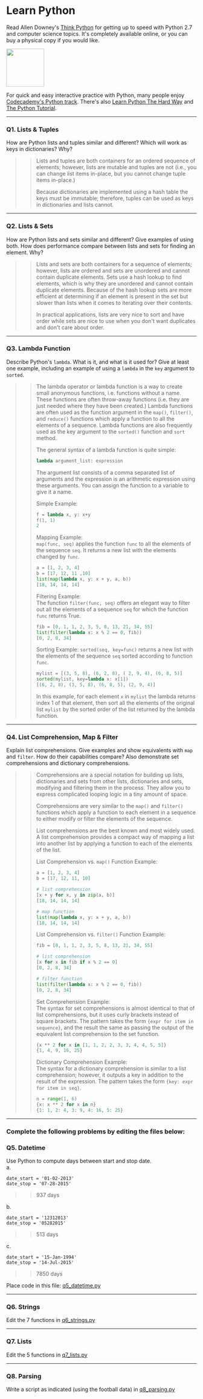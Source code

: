 # Learn Python

Read Allen Downey's [Think Python](http://www.greenteapress.com/thinkpython/) for getting up to speed with Python 2.7 and computer science topics. It's completely available online, or you can buy a physical copy if you would like.

<a href="http://www.greenteapress.com/thinkpython/"><img src="img/think_python.png" style="width: 100px;" target="_blank"></a>

For quick and easy interactive practice with Python, many people enjoy [Codecademy's Python track](http://www.codecademy.com/en/tracks/python). There's also [Learn Python The Hard Way](http://learnpythonthehardway.org/book/) and [The Python Tutorial](https://docs.python.org/2/tutorial/).

---

### Q1. Lists &amp; Tuples

How are Python lists and tuples similar and different? Which will work as keys in dictionaries? Why?

>> Lists and tuples are both containers for an ordered sequence of elements; however, lists are mutable and tuples are not (i.e., you can change list items in-place, but you cannot change tuple items in-place.)  
>>
>> Because dictionaries are implemented using a hash table the keys must be immutable; therefore, tuples can be used as keys in dictionaries and lists cannot.  

---

### Q2. Lists &amp; Sets

How are Python lists and sets similar and different? Give examples of using both. How does performance compare between lists and sets for finding an element. Why?

>> Lists and sets are both containers for a sequence of elements; however, lists are ordered and sets are unordered and cannot contain duplicate elements.  Sets use a hash lookup to find elements, which is why they are unordered and cannot contain duplicate elements. Because of the hash lookup sets are more efficient at determining if an element is present in the set but slower than lists when it comes to iterating over their contents.  
>>
>> In practical applications, lists are very nice to sort and have order while sets are nice to use when you don't want duplicates and don't care about order.

---

### Q3. Lambda Function

Describe Python's `lambda`. What is it, and what is it used for? Give at least one example, including an example of using a `lambda` in the `key` argument to `sorted`.

>> The lambda operator or lambda function is a way to create small anonymous functions, i.e. functions without a name. These functions are often throw-away functions (i.e. they are just needed where they have been created.) Lambda functions are often used as the function argument in the `map()`, `filter()`, and `reduce()` functions which apply a function to all the elements of a sequence.  Lambda functions are also frequently used as the key argument to the `sorted()` function and `sort` method.
>>
>> The general syntax of a lambda function is quite simple:  
>> ```python
>> lambda argument_list: expression
>> ```
>>
>> The argument list consists of a comma separated list of arguments and the expression is an arithmetic expression using these arguments. You can assign the function to a variable to give it a name.  
>> 
>> Simple Example:
>> ```python
>> f = lambda x, y: x+y
>> f(1, 1)
>> 2
>> ```
>>
>> Mapping Example:  
>> `map(func, seq)` applies the function `func` to all the elements of the sequence `seq`. It returns a new list with the elements changed by `func`.  
>> ```python
>> a = [1, 2, 3, 4]
>> b = [17, 12, 11 ,10]
>> list(map(lambda x, y: x + y, a, b))
>> [18, 14, 14, 14]
>> ```
>>
>> Filtering Example:  
>> The function `filter(func, seq)` offers an elegant way to filter out all the elements of a sequence `seq` for which the function `func` returns True.
>> ```python
>> fib = [0, 1, 1, 2, 3, 5, 8, 13, 21, 34, 55]
>> list(filter(lambda x: x % 2 == 0, fib))
>> [0, 2, 8, 34]
>> ```
>>
>> Sorting Example:
>> `sorted(seq, key=func)` returns a new list with the elements of the sequence `seq` sorted according to function `func`.  
>> ```python
>> mylist = [(3, 5, 8), (6, 2, 8), ( 2, 9, 4), (6, 8, 5)]
>> sorted(mylist, key=lambda x: x[1])
>> [(6, 2, 8), (3, 5, 8), (6, 8, 5), (2, 9, 4)]
>> ```
>> In this example, for each element `x` in `mylist` the lambda returns index 1 of that element, then sort all the elements of the original list `mylist` by the sorted order of the list returned by the lambda function.

---

### Q4. List Comprehension, Map &amp; Filter

Explain list comprehensions. Give examples and show equivalents with `map` and `filter`. How do their capabilities compare? Also demonstrate set comprehensions and dictionary comprehensions.

>> Comprehensions are a special notation for building up lists, dictionaries and sets from other lists, dictionaries and sets, modifying and filtering them in the process. They allow you to express complicated looping logic in a tiny amount of space.  
>>
>> Comprehensions are very similar to the `map()` and `filter()` functions which apply a function to each element in a sequence to either modify or filter the elements of the sequence.
>>
>> List comprehensions are the best known and most widely used. A list comprehension provides a compact way of mapping a list into another list by applying a function to each of the elements of the list.
>>
>> List Comprehension vs. `map()` Function Example:  
>> ```python
>> a = [1, 2, 3, 4]
>> b = [17, 12, 11, 10]
>> 
>> # list comprehension
>> [x + y for x, y in zip(a, b)]
>> [18, 14, 14, 14]
>>
>> # map function
>> list(map(lambda x, y: x + y, a, b))
>> [18, 14, 14, 14]
>>
>> ```
>>
>> List Comprehension vs. `filter()` Function Example:
>> ```python
>> fib = [0, 1, 1, 2, 3, 5, 8, 13, 21, 34, 55]
>>
>> # list comprehension
>> [x for x in fib if x % 2 == 0]
>> [0, 2, 8, 34]
>>
>> # filter function
>> list(filter(lambda x: x % 2 == 0, fib))
>> [0, 2, 8, 34]
>> ```
>> 
>> Set Comprehension Example:  
>> The syntax for set comprehensions is almost identical to that of list comprehensions, but it uses curly brackets instead of square brackets. The pattern takes the form `{expr for item in sequence}`, and the result the same as passing the output of the equivalent list comprehension to the set function.
>> ```python
>> {x ** 2 for x in [1, 1, 2, 2, 3, 3, 4, 4, 5, 5]}
>> {1, 4, 9, 16, 25}
>> ```
>>
>> Dictionary Comprehension Example:  
>> The syntax for a dictionary comprehension is similar to a list comprehension; however, it outputs a key in addition to the result of the expression. The pattern takes the form `{key: expr for item in seq}`.
>> ```python
>> n = range(1, 6)
>> {x: x ** 2 for x in n}
>> {1: 1, 2: 4, 3: 9, 4: 16, 5: 25}
>> ```

---

### Complete the following problems by editing the files below:

### Q5. Datetime
Use Python to compute days between start and stop date.   
a.  

```
date_start = '01-02-2013'    
date_stop = '07-28-2015'
```

>> 937 days

b.  
```
date_start = '12312013'  
date_stop = '05282015'  
```

>> 513 days

c.  
```
date_start = '15-Jan-1994'      
date_stop = '14-Jul-2015'  
```

>> 7850 days

Place code in this file: [q5_datetime.py](python/q5_datetime.py)

---

### Q6. Strings
Edit the 7 functions in [q6_strings.py](python/q6_strings.py)

---

### Q7. Lists
Edit the 5 functions in [q7_lists.py](python/q7_lists.py)

---

### Q8. Parsing
Write a script as indicated (using the football data) in [q8_parsing.py](python/q8_parsing.py)






